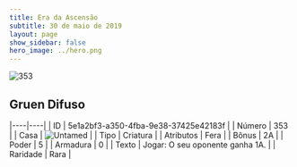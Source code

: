 ```yaml
---
title: Era da Ascensão
subtitle: 30 de maio de 2019
layout: page
show_sidebar: false
hero_image: ../hero.png
---
```


![353](https://cdn.keyforgegame.com/media/card_front/pt/435_353_H2Q923G7VMXH_pt.png)

## Gruen Difuso

|----|----|
| ID | 5e1a2bf3-a350-4fba-9e38-37425e42183f |
| Número | 353 |
| Casa | ![Untamed](https://archonarcana.com/images/thumb/b/bd/Untamed.png/22px-Untamed.png "Indomados") |
| Tipo | Criatura |
| Atributos | Fera |
| Bônus | 2A |
| Poder | 5 |
| Armadura | 0 |
| Texto | Jogar: O seu oponente ganha 1A. |
| Raridade | Rara |
